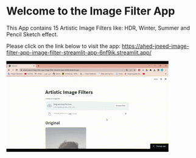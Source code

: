 # Welcome to the Image Filter App

This App contains 15 Artistic Image Filters like: HDR, Winter, Summer and Pencil Sketch effect. 

Please click on the link below to visit the app:
https://ahed-jneed-image-filter-app-image-filter-streamlit-app-6nf9ik.streamlit.app/

![](https://github.com/ahed-jneed/Image-Filter-App/blob/main/Untitled%20video%20-%20Made%20with%20Clipchamp.gif)
